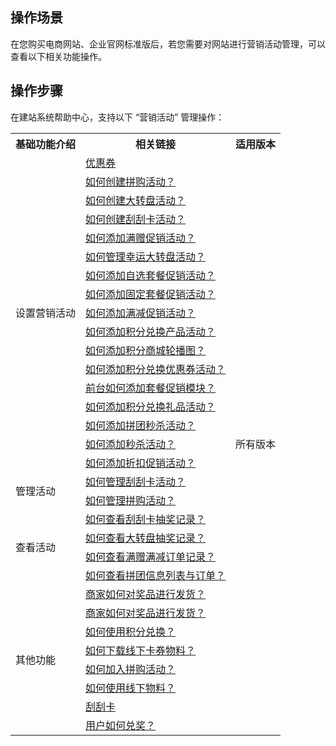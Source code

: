 ## 操作场景
在您购买电商网站、企业官网标准版后，若您需要对网站进行营销活动管理，可以查看以下相关功能操作。

## 操作步骤
在建站系统帮助中心，支持以下 “营销活动” 管理操作：

<table>
<tr>
<th>基础功能介绍</th>
<th>相关链接</th>
<th>适用版本</th>
</tr>
<tr>
<td  rowspan="17">设置营销活动</td>
<td><a href="https://admin.site.my-qcloud.com/xi/help?id=1272
">优惠券</a></td>
<td  rowspan="32">所有版本</td>
</tr>
<tr>
<td><a href="https://admin.site.my-qcloud.com/xi/help?id=1544
">如何创建拼购活动？</a></td>
</tr>
<tr>
<td><a href="https://admin.site.my-qcloud.com/xi/help?id=1213
">如何创建大转盘活动？</a></td>
</tr>
<tr>
<td><a href="https://admin.site.my-qcloud.com/xi/help?id=1535
">如何创建刮刮卡活动？</a></td>
</tr>
<tr>
<td><a href="https://admin.site.my-qcloud.com/xi/help?id=1071
">如何添加满赠促销活动？</a></td>
</tr>
<tr>
<td><a href="https://admin.site.my-qcloud.com/xi/help?id=1214
">如何管理幸运大转盘活动？</a></td>
</tr>
<tr>
<td><a href="https://admin.site.my-qcloud.com/xi/help?id=1076
">如何添加自选套餐促销活动？</a></td>
</tr>
<tr>
<td><a href="https://admin.site.my-qcloud.com/xi/help?id=1081
">如何添加固定套餐促销活动？</a></td>
</tr>
<tr>
<td><a href="https://admin.site.my-qcloud.com/xi/help?id=1070
">如何添加满减促销活动？</a></td>
</tr>
<tr>
<td><a href="https://admin.site.my-qcloud.com/xi/help?id=1517
">如何添加积分兑换产品活动？</a></td>
</tr>
<tr>
<td><a href="https://admin.site.my-qcloud.com/xi/help?id=1519
">如何添加积分商城轮播图？</a></td>
</tr>
<tr>
<td><a href="https://admin.site.my-qcloud.com/xi/help?id=1520
">如何添加积分兑换优惠券活动？</a></td>
</tr>
<tr>
<td><a href="https://admin.site.my-qcloud.com/xi/help?id=1542
">前台如何添加套餐促销模块？</a></td>
</tr>
<tr>
<td><a href="https://admin.site.my-qcloud.com/xi/help?id=1522
">如何添加积分兑换礼品活动？</a></td>
</tr>
<tr>
<td><a href="https://admin.site.my-qcloud.com/xi/help?id=1211
">如何添加拼团秒杀活动？</a></td>
</tr>
<tr>
<td><a href="https://admin.site.my-qcloud.com/xi/help?id=1074
">如何添加秒杀活动？</a></td>
</tr>
<tr>
<td><a href="https://admin.site.my-qcloud.com/xi/help?id=1072
">如何添加折扣促销活动？</a></td>
</tr>
<tr>
<td  rowspan="2">管理活动</td>
<td><a href="https://admin.site.my-qcloud.com/xi/help?id=1536
">如何管理刮刮卡活动？</a></td>
</tr>
<tr>
<td><a href="https://admin.site.my-qcloud.com/xi/help?id=1547
">如何管理拼购活动？</a></td>
</tr>
<tr>
<td  rowspan="4">查看活动</td>
<td><a href="https://admin.site.my-qcloud.com/xi/help?id=1537
">如何查看刮刮卡抽奖记录？</a></td>
</tr>
<tr>
<td><a href="https://admin.site.my-qcloud.com/xi/help?id=1034
">如何查看大转盘抽奖记录？</a></td>
</tr>
<tr>
<td><a href="https://admin.site.my-qcloud.com/xi/help?id=1541
">如何查看满赠满减订单记录？</a></td>
</tr>
<tr>
<td><a href="https://admin.site.my-qcloud.com/xi/help?id=1212
">如何查看拼团信息列表与订单？</a></td>
</tr>
<td  rowspan="10">其他功能</td>
<tr>
<td><a href="https://admin.site.my-qcloud.com/xi/help?id=1534
">商家如何对奖品进行发货？</a></td>
</tr>
<tr>
<td><a href="https://admin.site.my-qcloud.com/xi/help?id=1538
">商家如何对奖品进行发货？</a></td>
</tr>
<tr>
<td><a href="https://admin.site.my-qcloud.com/xi/help?id=1521
">如何使用积分兑换？</a></td>
</tr>
<tr>
<td><a href="https://admin.site.my-qcloud.com/xi/help?id=1501
">如何下载线下卡券物料？</a></td>
</tr>
<tr>
<td><a href="https://admin.site.my-qcloud.com/xi/help?id=1546
">如何加入拼购活动？</a></td>
</tr>
<tr>
<td><a href="https://admin.site.my-qcloud.com/xi/help?id=1511
">如何使用线下物料？</a></td>
</tr>
<tr>
<td><a href="https://admin.site.my-qcloud.com/xi/help?id=1274
">刮刮卡</a></td>
</tr>
<tr>
<td><a href="https://admin.site.my-qcloud.com/xi/help?id=1533
">用户如何兑奖？</a></td>
</tr>

</table>

